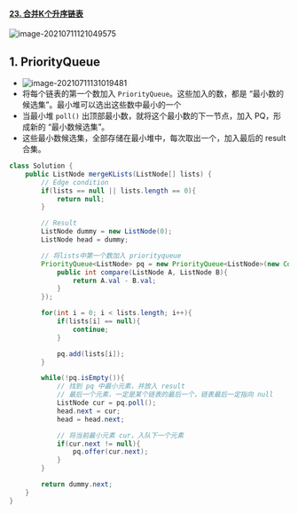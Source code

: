 #### [23. 合并K个升序链表](https://leetcode-cn.com/problems/merge-k-sorted-lists/)

![image-20210711121049575](https://raw.githubusercontent.com/TWDH/Leetcode-From-Zero/pictures/img/image-20210711121049575.png)

## 1. PriorityQueue

- ![image-20210711131019481](https://raw.githubusercontent.com/TWDH/Leetcode-From-Zero/pictures/img/image-20210711131019481.png)
- 将每个链表的第一个数加入 `PriorityQueue`。这些加入的数，都是 “最小数的候选集”。最小堆可以选出这些数中最小的一个
- 当最小堆 `poll()` 出顶部最小数，就将这个最小数的下一节点，加入 PQ，形成新的 “最小数候选集”。
- 这些最小数候选集，全部存储在最小堆中，每次取出一个，加入最后的 result 合集。

```java
class Solution {
    public ListNode mergeKLists(ListNode[] lists) {
        // Edge condition
        if(lists == null || lists.length == 0){
            return null;
        }

        // Result
        ListNode dummy = new ListNode(0);
        ListNode head = dummy;

        // 将lists中第一个数加入 priorityqueue
        PriorityQueue<ListNode> pq = new PriorityQueue<ListNode>(new Comparator<ListNode>(){
            public int compare(ListNode A, ListNode B){
                return A.val - B.val;
            }
        });

        for(int i = 0; i < lists.length; i++){
            if(lists[i] == null){
                continue;
            }

            pq.add(lists[i]);
        }

        while(!pq.isEmpty()){
            // 找到 pq 中最小元素，并放入 result
            // 最后一个元素，一定是某个链表的最后一个，链表最后一定指向 null
            ListNode cur = pq.poll();
            head.next = cur;
            head = head.next;

            // 将当前最小元素 cur，入队下一个元素
            if(cur.next != null){
                pq.offer(cur.next);
            }
        }

        return dummy.next;
    }
}
```


































